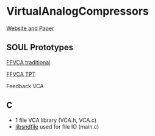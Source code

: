 # VirtualAnalogCompressors

[Website and Paper](spatialaudio.digitalscholar.rochester.edu/audiosoftwaredesign1fall2020/audiosoftwaredesignvirtualsymposium/musical-va-compressors/)

## SOUL Prototypes

[FFVCA traditional](https://soul.dev/lab/?id=eb8374b6895f0a245cae518d49ad82a5)

[FFVCA TPT](https://soul.dev/lab/?id=e0728f3e5ca6979ef1b22ce17f7af129)

Feedback VCA

## C

- 1 file VCA library (VCA.h, VCA.c)
- [libsndfile](http://www.mega-nerd.com/libsndfile/) used for file IO (main.c)
